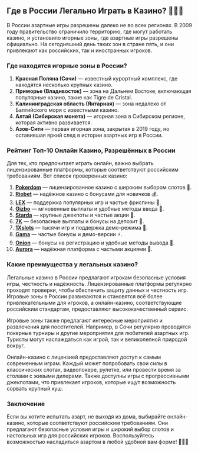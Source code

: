 ## Где в России Легально Играть в Казино? 📍🇷🇺

В России азартные игры разрешены далеко не во всех регионах. В 2009 году правительство ограничило территорию, где могут работать казино, и установило игорные зоны, где азартные игры разрешены официально. На сегодняшний день таких зон в стране пять, и они привлекают как российских, так и иностранных игроков.

### Где находятся игорные зоны в России?

1. **Красная Поляна (Сочи)** — известный курортный комплекс, где находятся несколько крупных казино.
2. **Приморье (Владивосток)** — зона на Дальнем Востоке, включающая популярные казино, такие как Tigre de Cristal.
3. **Калининградская область (Янтарная)** — зона недалеко от Балтийского моря с известными казино.
4. **Алтай (Сибирская монета)** — игорная зона в Сибирском регионе, которая активно развивается.
5. **Азов-Сити** — первая игорная зона, закрытая в 2019 году, но оставившая яркий след в истории азартных игр в России.

### Рейтинг Топ-10 Онлайн Казино, Разрешённых в России

Для тех, кто предпочитает играть онлайн, важно выбрать лицензированные платформы, которые соответствуют российским требованиям. Вот список проверенных казино:

1. **[Pokerdom](https://brandplay.link/4k77v2yx)** — лицензированное казино с широким выбором слотов 🎲.
2. **[Riobet](https://brandplay.link/7xBLTPyj)** — надёжное казино с бонусами для новичков 💰.
3. **[LEX](https://brandplay.link/zW4hdDFV)** — поддержка популярных игр и частые фриспины 🎉.
4. **[Gizbo](https://brandplay.link/bprXw4YV)** — мгновенные выплаты и удобные методы ввода 🎁.
5. **[Starda](https://brandplay.link/fB7xwRFL)** — крупные джекпоты и частые акции 🎈.
6. **[7K](https://brandplay.link/BvQyFShp)** — безопасные выплаты и бонусы на депозит 🎯.
7. **[1Xslots](https://brandplay.link/hSB1khtr)** — тысячи игр и поддержка демо-режима 🌟.
8. **[Gama](https://brandplay.link/j6NMKsDz)** — частые бонусы и демо-версии ⚡.
9. **[Onion](https://brandplay.link/zBGRVpQ9)** — бонусы на регистрацию и удобные методы вывода 🎰.
10. **[Aurora](https://10trafic-stat2.com/click/668546556bcc6313411604bd/6766/13032/subaccount)** — надёжная платформа с частыми акциями 💎.

### Какие преимущества у легальных казино?

Легальные казино в России предлагают игрокам безопасные условия игры, честность и надёжность. Лицензированные платформы регулярно проходят проверки, чтобы обеспечить защиту данных и честность игр. Игровые зоны в России развиваются и становятся всё более привлекательными для игроков, а онлайн-казино, соответствующие российским стандартам, предоставляют высококачественный сервис.

Игровые зоны также предлагают интересные мероприятия и развлечения для посетителей. Например, в Сочи регулярно проводятся покерные турниры и другие мероприятия для любителей азартных игр. Туристы могут наслаждаться как игрой, так и великолепной природой вокруг.

Онлайн-казино с лицензией предоставляют доступ к самым современным играм. Каждый может попробовать свои силы в классических слотах, видеопокере, рулетке, или провести время за столами с живыми дилерами. Также доступны игры с прогрессивными джекпотами, что привлекает игроков, которые ищут возможность сорвать крупный куш.

### Заключение

Если вы хотите испытать азарт, не выходя из дома, выбирайте онлайн-казино, которые соответствуют российским требованиям. Они предлагают безопасные условия игры и широкий выбор слотов и настольных игр для российских игроков. Воспользуйтесь возможностью насладиться азартом в любой удобной вам форме! 🎉🎰💸
